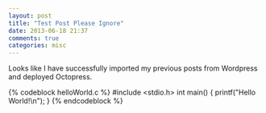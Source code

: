 ```yaml
---
layout: post
title: "Test Post Please Ignore"
date: 2013-06-18 21:37
comments: true
categories: misc
---
```


Looks like I have successfully imported my previous posts from Wordpress and deployed Octopress.

{% codeblock helloWorld.c %}
#include <stdio.h>
int main() {
    printf("Hello World!\n");
}
{% endcodeblock %}